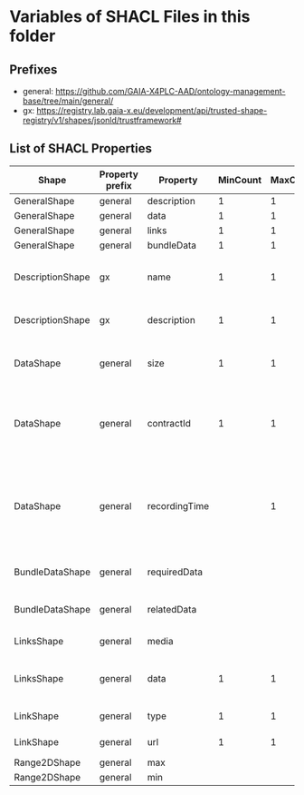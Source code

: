 # Variables of SHACL Files in this folder

## Prefixes

- general: <https://github.com/GAIA-X4PLC-AAD/ontology-management-base/tree/main/general/>
- gx: <https://registry.lab.gaia-x.eu/development/api/trusted-shape-registry/v1/shapes/jsonld/trustframework#>

## List of SHACL Properties

| Shape | Property prefix | Property | MinCount | MaxCount | Description | Datatype/NodeKind | Filename |
| --- | --- | --- | --- | --- | --- | --- | --- |
| GeneralShape | general | description | 1 | 1 |  |  | general_shacl.ttl |
| GeneralShape | general | data | 1 | 1 |  |  | general_shacl.ttl |
| GeneralShape | general | links | 1 | 1 |  |  | general_shacl.ttl |
| GeneralShape | general | bundleData | 1 | 1 |  |  | general_shacl.ttl |
| DescriptionShape | gx | name | 1 | 1 | A human readable name of the entity. | <http://www.w3.org/2001/XMLSchema#string> | general_shacl.ttl |
| DescriptionShape | gx | description | 1 | 1 | A free text description of the entity. | <http://www.w3.org/2001/XMLSchema#string> | general_shacl.ttl |
| DataShape | general | size | 1 | 1 | Size of the file to be downloaded in MB. | <http://www.w3.org/2001/XMLSchema#float> | general_shacl.ttl |
| DataShape | general | contractId | 1 | 1 | Contract information in regards to the data exchange component. | <http://www.w3.org/2001/XMLSchema#string> | general_shacl.ttl |
| DataShape | general | recordingTime |  | 1 | Time of data acquisition used to generate the asset, if partial measurement: oldest date | <http://www.w3.org/2001/XMLSchema#dateTime> | general_shacl.ttl |
| BundleDataShape | general | requiredData |  |  | Reference to required assets |  | general_shacl.ttl |
| BundleDataShape | general | relatedData |  |  | Reference to optional related assets |  | general_shacl.ttl |
| LinksShape | general | media |  |  | Reference to media data |  | general_shacl.ttl |
| LinksShape | general | data | 1 | 1 | Reference to the data asset as url/uri of the EDC |  | general_shacl.ttl |
| LinkShape | general | type | 1 | 1 | Choose type of link. | <http://www.w3.org/2001/XMLSchema#string> | general_shacl.ttl |
| LinkShape | general | url | 1 | 1 | Enter link as URL or DID. | <http://www.w3.org/2001/XMLSchema#anyURI> | general_shacl.ttl |
| Range2DShape | general | max |  |  |  | <http://www.w3.org/2001/XMLSchema#float> | general_shacl.ttl |
| Range2DShape | general | min |  |  |  | <http://www.w3.org/2001/XMLSchema#float> | general_shacl.ttl |
